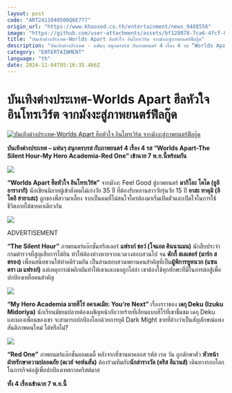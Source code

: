 ```yaml
---
layout: post
code: "ART2411040508Q6E777"
origin_url: "https://www.khaosod.co.th/entertainment/news_9488556"
image: "https://github.com/user-attachments/assets/bf128078-7ca6-4fcf-82ff-fa7b9afe4347"
title: "บันเทิงต่างประเทศ-Worlds Apart ฮีลหัวใจ อินโทรเวิร์ต จากมังงะสู่ภาพยนตร์ฟีลกู๊ด"
description: "บันเทิงต่างประเทศ - แฟนๆ สนุกครบรส กับภาพยนตร์ 4 เรื่อง 4 รส “Worlds Apart-The Silent Hour-My Hero Academia-Red One” เข้าฉาย 7 พ.ย.นี้พร้อมกัน"
category: "ENTERTAINMENT"
language: "th"
date: 2024-11-04T05:16:35.466Z
---
```


# บันเทิงต่างประเทศ-Worlds Apart ฮีลหัวใจ อินโทรเวิร์ต จากมังงะสู่ภาพยนตร์ฟีลกู๊ด

[![บันเทิงต่างประเทศ-Worlds Apart ฮีลหัวใจ อินโทรเวิร์ต จากมังงะสู่ภาพยนตร์ฟีลกู๊ด](https://www.khaosod.co.th/wpapp/uploads/2024/11/pb5nov.jpg "บันเทิงต่างประเทศ-Worlds Apart ฮีลหัวใจ อินโทรเวิร์ต จากมังงะสู่ภาพยนตร์ฟีลกู๊ด")](https://www.khaosod.co.th/wpapp/uploads/2024/11/pb5nov.jpg)

**บันเทิงต่างประเทศ – แฟนๆ สนุกครบรส กับภาพยนตร์ 4 เรื่อง 4 รส “Worlds Apart-The Silent Hour-My Hero Academia-Red One” เข้าฉาย 7 พ.ย.นี้พร้อมกัน**

[![](https://www.khaosod.co.th/wpapp/uploads/2024/11/b5nov1-696x391.jpg)](https://www.khaosod.co.th/wpapp/uploads/2024/11/b5nov1.jpg)

**“Worlds Apart ฮีลหัวใจ อินโทรเวิร์ต”** จากมังงะ Feel Good สู่ภาพยนตร์ **มากิโอะ โคได (ยูอิ อารางากิ)** นักเขียนนิยายผู้เข้าสังคมไม่เก่งวัย 35 ปี ที่ต้องรับหลานสาววัยรุ่นวัย 15 ปี **อาสะ ทาคุมิ (อิโคอิ ฮายาเสะ)** ลูกของพี่สาวมาเลี้ยง จากเป็นคนที่ไม่สนใจใครต้องมาเริ่มเปิดตัวและเปิดใจในการใช้ชีวิตภายใต้ชายคาเดียวกัน

[![](https://www.khaosod.co.th/wpapp/uploads/2024/11/b5nov2-696x391.jpg)](https://www.khaosod.co.th/wpapp/uploads/2024/11/b5nov2.jpg)

ADVERTISEMENT

**“The Silent Hour”** ภาพยนตร์แอ๊กชั่นทริลเลอร์ **แฟรงก์ ชอว์ (โจแอล คินนาแมน)** นักสืบประจำกรมตำรวจที่สูญเสียการได้ยิน ทำให้ต้องห่างหายจากแวดวงสอบสวนไป จน **ดักกี้ สเลเตอร์ (มาร์ก สตรอง)** เพื่อนสนิทชวนให้ทำคดีร่วมกัน เป็นล่ามสอบสวนพยานคนสำคัญที่เป็น**ผู้พิการหูหนวก (แซนดรา เม แฟรงก์)** แต่เหตุการณ์พลิกผันทำให้เขาและเธอถูกไล่ล่า เขาต้องใช้ทุกทักษะที่มีในการต่อสู้เพื่อปกป้องเหยื่อคนสำคัญ

[![](https://www.khaosod.co.th/wpapp/uploads/2024/11/b5nov3-696x391.jpg)](https://www.khaosod.co.th/wpapp/uploads/2024/11/b5nov3.jpg)

**“My Hero Academia มายฮีโร่ อคาเดเมีย: You’re Next”** เรื่องราวของ **เดกุ Deku (Izuku Midoriya)** นักเรียนมัธยมปลายต้องเผชิญหน้ากับวายร้ายที่เลียนแบบฮีโร่ที่เขาชื่นชม เดกุ Deku และผองเพื่อนของเขา จะสามารถปกป้องโลกด้วยการยุติ Dark Might ชายที่อ้างว่าเป็นสัญลักษณ์แห่งสันติภาพคนใหม่ ได้หรือไม่?

[![](https://www.khaosod.co.th/wpapp/uploads/2024/11/b5nov4-696x391.jpg)](https://www.khaosod.co.th/wpapp/uploads/2024/11/b5nov4.jpg)

**“Red One”** ภาพยนตร์แอ๊กชั่นคอมเมดี้ หลังจากที่ซานตาคลอส รหัส เรด วัน ถูกลักพาตัว **หัวหน้าฝ่ายรักษาความปลอดภัย (ดเวย์ จอห์นสัน)** ต้องร่วมทีมกับ**นักล่ารางวัล (คริส อีแวนส์)** เดินทางรอบโลกในภารกิจต่อสู้เพื่อปกป้องเทศกาลคริสต์มาส

**ทั้ง 4 เรื่องเข้าฉาย 7 พ.ย.นี้**